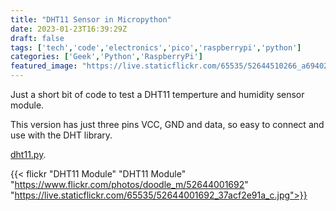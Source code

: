```yaml
---
title: "DHT11 Sensor in Micropython"
date: 2023-01-23T16:39:29Z
draft: false
tags: ['tech','code','electronics','pico','raspberrypi','python']
categories: ['Geek','Python','RaspberryPi']
featured_image: "https://live.staticflickr.com/65535/52644510266_a694023ca0_z.jpg"
---
```


Just a short bit of code to test a DHT11 temperture and humidity sensor module.

This version has just three pins VCC, GND and data, so easy to connect and use with the DHT library.

[dht11.py](https://github.com/alastairhm/pico_w/blob/main/dht11.py).



{{< flickr "DHT11 Module"
           "DHT11 Module"
           "https://www.flickr.com/photos/doodle_m/52644001692"
           "https://live.staticflickr.com/65535/52644001692_37acf2e91a_c.jpg">}}

